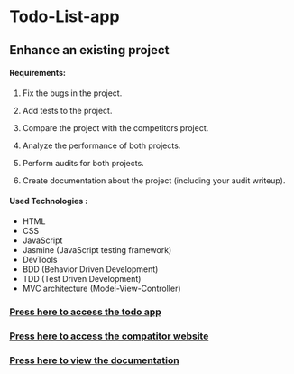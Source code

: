 # Todo-List-app

## Enhance an existing project
#### Requirements:

1. Fix the bugs in the project.

2. Add tests to the project.

3. Compare the project with the competitors project.

4. Analyze the performance of both projects.

5. Perform audits for both projects.

6. Create documentation about the project (including your audit writeup).

#### Used Technologies :

- HTML
- CSS
- JavaScript
- Jasmine (JavaScript testing framework)
- DevTools
- BDD (Behavior Driven Development)
- TDD (Test Driven Development)
- MVC architecture (Model-View-Controller)


### [Press here to access the todo app](https://christinematta.github.io/P8_enhance-an-existing-project/)
### [Press here to access the compatitor website](http://todolistme.net)
### [Press here to view the documentation](https://christinematta.github.io/P8_enhance-an-existing-project/Project_proposal.docx)
